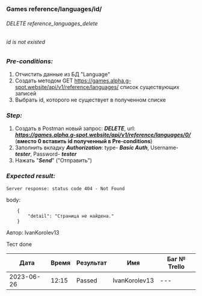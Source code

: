 ### Games reference/languages/id/ 
###### DELETE reference_languages_delete
###### id is not existed

### *Pre-conditions:*
1. Отчистить данные из БД "Language"
2. Создать методом GET https://games.alpha.g-spot.website/api/v1/reference/languages/ список существующих записей
3. Выбрать id, которого не существует в полученном списке

### *Step:*
1. Создать в Postman новый запрос: ***DELETE***, url: ***https://games.alpha.g-spot.website/api/v1/reference/languages/0/*** (**вместо 0 вставить id полученный в Pre-conditions**)
2. Заполнить вкладку ***Authorization***: type- ***Basic Auth***, Username- ***tester***, Password- ***tester***
3. Нажать "***Send***" ("Отправить")

### *Expected result:*
    Server response: status code 404 - Not Found

body:

        {
            "detail": "Страница не найдена."
        }



Автор: IvanKorolev13

Тест done

| Дата       | Время | Результат | Имя | Баг № Trello |
|------------|-------| --- | --- | --- |
| 2023-06-26 | 12:15 | Passed | IvanKorolev13 | --- | 
